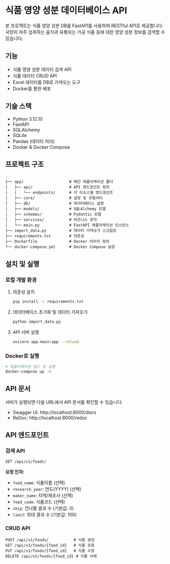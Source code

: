 # 식품 영양 성분 데이터베이스 API

본 프로젝트는 식품 영양 성분 DB를 FastAPI를 사용하여 RESTful API로 제공합니다. 국민이 자주 섭취하는 음식과 유통되는 가공 식품 등에 대한 영양 성분 정보를 검색할 수 있습니다.

## 기능

- 식품 영양 성분 데이터 검색 API
- 식품 데이터 CRUD API
- Excel 데이터를 DB로 가져오는 도구
- Docker를 통한 배포

## 기술 스택

- Python 3.12.10
- FastAPI
- SQLAlchemy
- SQLite
- Pandas (데이터 처리)
- Docker & Docker Compose

## 프로젝트 구조

```
.
├── app/                    # 메인 애플리케이션 폴더
│   ├── api/                # API 엔드포인트 정의
│   │   └── endpoints/      # 각 리소스별 엔드포인트
│   ├── core/               # 설정 및 유틸리티
│   ├── db/                 # 데이터베이스 설정
│   ├── models/             # SQLAlchemy 모델
│   ├── schemas/            # Pydantic 모델
│   ├── services/           # 비즈니스 로직
│   └── main.py             # FastAPI 애플리케이션 인스턴스
├── import_data.py          # 데이터 가져오기 스크립트
├── requirements.txt        # 의존성
├── Dockerfile              # Docker 이미지 정의
└── docker-compose.yml      # Docker Compose 설정
```

## 설치 및 실행

### 로컬 개발 환경

1. 의존성 설치
   ```bash
   pip install -r requirements.txt
   ```

2. 데이터베이스 초기화 및 데이터 가져오기
   ```bash
   python import_data.py
   ```

3. API 서버 실행
   ```bash
   uvicorn app.main:app --reload
   ```

### Docker로 실행

```bash
# 애플리케이션 빌드 및 실행
docker-compose up -d
```

## API 문서

서버가 실행되면 다음 URL에서 API 문서를 확인할 수 있습니다:

- Swagger UI: http://localhost:8000/docs
- ReDoc: http://localhost:8000/redoc

## API 엔드포인트

### 검색 API

```
GET /api/v1/foods/
```

**요청 인자:**

- `food_name`: 식품이름 (선택)
- `research_year`: 연도(YYYY) (선택)
- `maker_name`: 지역/제조사 (선택)
- `food_code`: 식품코드 (선택)
- `skip`: 건너뛸 결과 수 (기본값: 0)
- `limit`: 최대 결과 수 (기본값: 100)

### CRUD API

```
POST /api/v1/foods/           # 식품 생성
GET /api/v1/foods/{food_id}   # 식품 조회
PUT /api/v1/foods/{food_id}   # 식품 수정
DELETE /api/v1/foods/{food_id} # 식품 삭제
```